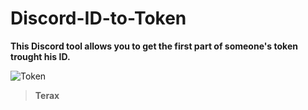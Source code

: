 # Discord-ID-to-Token

**This Discord tool allows you to get the first part of someone's token trought his ID.**

![Token](https://user-images.githubusercontent.com/81310818/112335524-9b2ba080-8cbc-11eb-9a35-7aca52589c75.PNG)
> **Terax**
